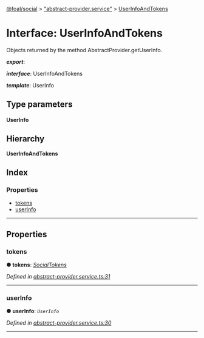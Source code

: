 [@foal/social](../README.md) > ["abstract-provider.service"](../modules/_abstract_provider_service_.md) > [UserInfoAndTokens](../interfaces/_abstract_provider_service_.userinfoandtokens.md)

# Interface: UserInfoAndTokens

Objects returned by the method AbstractProvider.getUserInfo.

*__export__*: 

*__interface__*: UserInfoAndTokens

*__template__*: UserInfo

## Type parameters
#### UserInfo 
## Hierarchy

**UserInfoAndTokens**

## Index

### Properties

* [tokens](_abstract_provider_service_.userinfoandtokens.md#tokens)
* [userInfo](_abstract_provider_service_.userinfoandtokens.md#userinfo)

---

## Properties

<a id="tokens"></a>

###  tokens

**● tokens**: *[SocialTokens](_abstract_provider_service_.socialtokens.md)*

*Defined in [abstract-provider.service.ts:31](https://github.com/FoalTS/foal/blob/145b6b04/packages/social/src/abstract-provider.service.ts#L31)*

___
<a id="userinfo"></a>

###  userInfo

**● userInfo**: *`UserInfo`*

*Defined in [abstract-provider.service.ts:30](https://github.com/FoalTS/foal/blob/145b6b04/packages/social/src/abstract-provider.service.ts#L30)*

___

